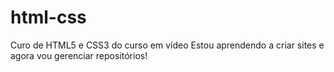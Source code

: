 # html-css
 Curo de HTML5 e CSS3 do curso em vídeo
 Estou aprendendo a criar sites e agora vou gerenciar repositórios!
